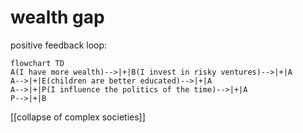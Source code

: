 # wealth gap

positive feedback loop: 
```mermaid
flowchart TD
A(I have more wealth)-->|+|B(I invest in risky ventures)-->|+|A 
A-->|+|E(children are better educated)-->|+|A
A-->|+|P(I influence the politics of the time)-->|+|A
P-->|+|B
```

[[collapse of complex societies]]